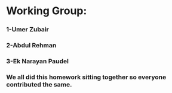 
# Working Group:
### 1-Umer Zubair
### 2-Abdul Rehman
### 3-Ek Narayan Paudel
### We all did this homework sitting together so everyone contributed the same.
